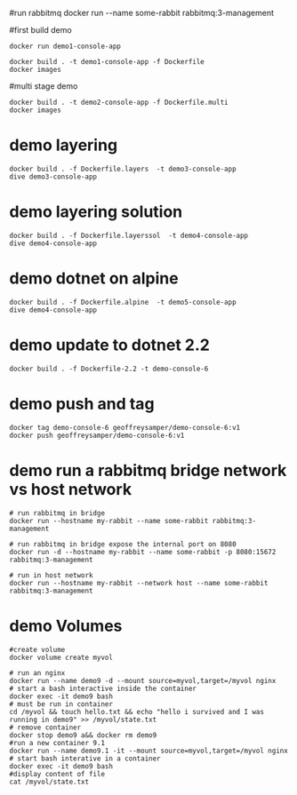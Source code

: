 

#run rabbitmq
docker run --name some-rabbit  rabbitmq:3-management


#first build demo
```
docker run demo1-console-app

docker build . -t demo1-console-app -f Dockerfile
docker images
```

#multi stage demo
```
docker build . -t demo2-console-app -f Dockerfile.multi
docker images
```


# demo layering 
```
docker build . -f Dockerfile.layers  -t demo3-console-app
dive demo3-console-app
```

# demo layering solution
```
docker build . -f Dockerfile.layerssol  -t demo4-console-app
dive demo4-console-app
```

# demo dotnet on alpine
```
docker build . -f Dockerfile.alpine  -t demo5-console-app
dive demo4-console-app
```

# demo update to dotnet 2.2
```
docker build . -f Dockerfile-2.2 -t demo-console-6
```


# demo push and tag
```
docker tag demo-console-6 geoffreysamper/demo-console-6:v1
docker push geoffreysamper/demo-console-6:v1

``` 

# demo run a rabbitmq bridge network vs host network
```
# run rabbitmq in bridge
docker run --hostname my-rabbit --name some-rabbit rabbitmq:3-management

# run rabbitmq in bridge expose the internal port on 8080
docker run -d --hostname my-rabbit --name some-rabbit -p 8080:15672 rabbitmq:3-management

# run in host network
docker run --hostname my-rabbit --network host --name some-rabbit  rabbitmq:3-management 
```

# demo Volumes
```
#create volume
docker volume create myvol

# run an nginx
docker run --name demo9 -d --mount source=myvol,target=/myvol nginx
# start a bash interactive inside the container
docker exec -it demo9 bash
# must be run in container
cd /myvol && touch hello.txt && echo "hello i survived and I was running in demo9" >> /myvol/state.txt
# remove container
docker stop demo9 a&& docker rm demo9
#run a new container 9.1
docker run --name demo9.1 -it --mount source=myvol,target=/myvol nginx
# start bash interative in a container
docker exec -it demo9 bash
#display content of file
cat /myvol/state.txt

```

